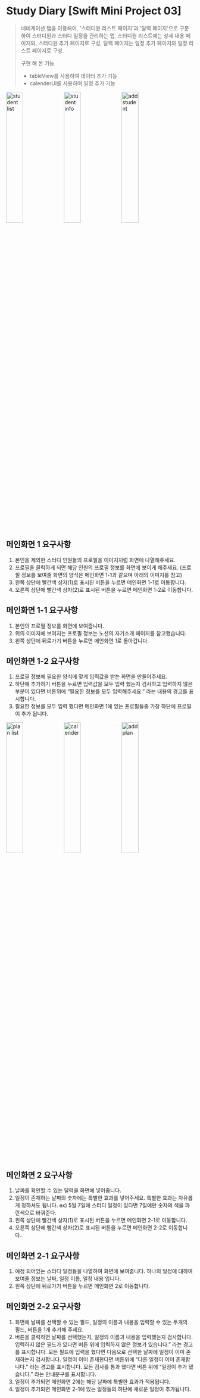 # Study Diary [Swift Mini Project 03]
> 네비게이션 탭을 이용해여, '스터디원 리스트 페이지'과 '달력 페이지'으로 구분하여 스터디원과 스터디 일정을 관리하는 앱.
> 스터디원 리스트에는 상세 내용 페이지와, 스터디원 추가 페이지로 구성, 달력 페이지는 일정 추가 페이지와 일정 리스트 페이지로 구성.
> 
> 구현 해 본 기능
> - tableView를 사용하여 데이터 추가 기능
> - calenderUI를 사용하여 일정 추가 기능


<img src="https://github.com/dorami4477/StudyDiary/assets/85213387/3721c1e0-5052-4de9-b2f0-a965b16b07d3" width="30%" title="스터디원 리스트" alt="student list"></img>
<img src="https://github.com/dorami4477/StudyDiary/assets/85213387/934beab2-23bd-4cd1-9af1-caedfed0707b" width="30%" title="스터디원 상세내용" alt="student info"></img>
<img src="https://github.com/dorami4477/StudyDiary/assets/85213387/e9c1b180-368a-41f7-b001-6b22fb27f551" width="30%" title="스터디원 추가" alt="add student"></img>

## 메인화면 1 요구사항

1. 본인을 제외한 스터디 인원들의 프로필을 이미지처럼 화면에 나열해주세요.
2. 프로필을 클릭하게 되면 해당 인원의 프로필 정보를 화면에 보이게 해주세요. (프로필 정보를 보여줄 화면의 양식은 메인화면 1-1과 같으며 아래의 이미지를 참고)
3. 왼쪽 상단에 빨간색 상자(1)로 표시된 버튼을 누르면 메인화면 1-1로 이동합니다.
4. 오른쪽 상단에 빨간색 상자(2)로 표시된 버튼을 누르면 메인화면 1-2로 이동합니다.




## 메인화면 1-1 요구사항

1. 본인의 프로필 정보를 화면에 보여줍니다.
2. 위의 이미지에 보여지는 프로필 정보는 노션의 자기소개 페이지를 참고했습니다.
3. 왼쪽 상단에 뒤로가기 버튼을 누르면 메인화면 1로 돌아갑니다.





## 메인화면 1-2 요구사항

1. 프로필 정보에 필요한 양식에 맞게 입력값을 받는 화면을 만들어주세요.
2. 하단에 추가하기 버튼을 누르면 입력값을 모두 입력 했는지 검사하고 입력하지 않은 부분이 있다면 버튼위에 “필요한 정보를 모두 입력해주세요.” 라는 내용의 경고를 표시합니다.
3. 필요한 정보를 모두 입력 했다면 메인화면 1에 있는 프로필들중 가장 하단에 프로필이 추가 됩니다.


<img src="https://github.com/dorami4477/StudyDiary/assets/85213387/665898fb-72a4-4ea2-945e-400b2d4443ae" width="30%" title="일정 리스트" alt="plan list"></img>
<img src="https://github.com/dorami4477/StudyDiary/assets/85213387/d130d284-82df-43b4-9c44-1f0729b20f7b" width="30%" title="달력" alt="calender"></img>
<img src="https://github.com/dorami4477/StudyDiary/assets/85213387/0deec587-329a-4233-994d-0a1ea4e93717" width="30%" title="일정 추가" alt="add plan"></img>

## 메인화면 2 요구사항

1. 날짜를 확인할 수 있는 달력을 화면에 넣어줍니다.
2. 일정이 존재하는 날짜의 숫자에는 특별한 효과를 넣어주세요. 특별한 효과는 자유롭게 정하셔도 됩니다. ex) 5월 7일에 스터디 일정이 있다면 7일에만 숫자의 색을 파란색으로 바꿔준다. 
3. 왼쪽 상단에 빨간색 상자(1)로 표시된 버튼을 누르면 메인화면 2-1로 이동합니다.
4. 오른쪽 상단에 빨간색 상자(2)로 표시된 버튼을 누르면 메인화면 2-2로 이동합니다.





## 메인화면 2-1 요구사항

1. 예정 되어있는 스터디 일정들을 나열하여 화면에 보여줍니다. 하나의 일정에 대하여 보여줄 정보는 날짜, 일정 이름, 일정 내용 입니다.
2. 왼쪽 상단에 뒤로가기 버튼을 누르면 메인화면 2로 이동합니다. 




## 메인화면 2-2 요구사항

1. 화면에 날짜를 선택할 수 있는 필드, 일정의 이름과 내용을 입력할 수 있는 두개의 필드, 버튼을 1개 추가해 주세요.
2. 버튼을 클릭하면 날짜를 선택했는지, 일정의 이름과 내용을 입력했는지 검사합니다. 입력하지 않은 필드가 있다면 버튼 위에 입력하지 않은 정보가 있습니다.” 라는 경고를 표시합니다. 모든 필드에 입력을 했다면 다음으로 선택한 날짜에 일정이 이미 존재하는지 검사합니다. 일정이 이미 존재한다면 버튼위에 “다른 일정이 이미 존재합니다.” 라는 경고를 표시합니다. 모든 검사를 통과 했다면 버튼 위에 “일정이 추가 됐습니다.” 라는 안내문구를 표시합니다.
3. 일정이 추가되면 메인화면 2에는 해당 날짜에 특별한 효과가 적용됩니다.
4. 일정이 추가되면 메인화면 2-1에 있는 일정들의 하단에 새로운 일정이 추가됩니다.
